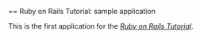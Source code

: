 == Ruby on Rails Tutorial: sample application

This is the first application for the 
[*Ruby on Rails Tutorial*](http://railstutorial.jp/).
